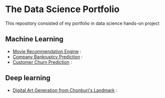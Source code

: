 # The Data Science Portfolio
 This repository consisted of my portfolio in data science hands-on project 
 
## Machine Learning 
- [Movie Recommendation Engine](https://github.com/WarintornNawong/Portfolio/tree/main/Movie_Recommendation) :
- [Company Bankruptcy Prediction](https://github.com/WarintornNawong/Portfolio/tree/main/Bankruptcy%20Prediction) :
- [Customer Churn Prediction](https://github.com/WarintornNawong/Portfolio/tree/main/Customer_Churn_Prediction) :

## Deep learning
- [Digital Art Generation from Chonburi's Landmark](https://github.com/WarintornNawong/Portfolio/tree/main/Digital_Art_Museum) :


